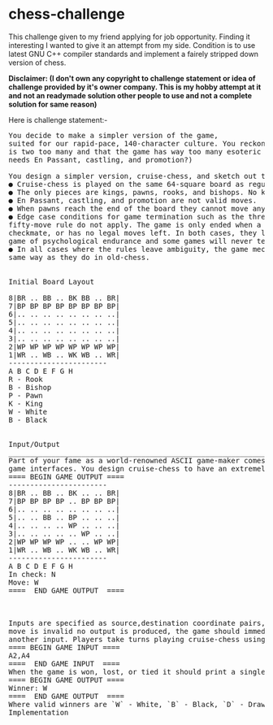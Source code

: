 # chess-challenge

This challenge given to my friend applying for job opportunity. Finding it interesting I wanted to give it an attempt from my side.
Condition is to use latest GNU C++ compiler standards and implement a fairely stripped down version of chess.

<b>Disclaimer: (I don't own any copyright to challenge statement or idea of challenge provided by it's owner company. This is my hobby attempt at it and not an readymade solution other people to use and not a complete solution for same reason)</b>

Here is challenge statement:-

<pre>
You decide to make a simpler version of the game,
suited for our rapid-pace, 140-character culture. You reckon six different types of pieces
is two too many and that the game has way too many esoteric rules to follow (who
needs En Passant, castling, and promotion?)

You design a simpler version, cruise-chess, and sketch out the following rules:
● Cruise-chess is played on the same 64-square board as regular chess.
● The only pieces are kings, pawns, rooks, and bishops. No knights or queens.
● En Passant, castling, and promotion are not valid moves.
● When pawns reach the end of the board they cannot move any further.
● Edge case conditions for game termination such as the threefold repetition and
fifty-move rule do not apply. The game is only ended when a player is in
checkmate, or has no legal moves left. In both cases, they lose. cruise-chess is a
game of psychological endurance and some games will never terminate.
● In all cases where the rules leave ambiguity, the game mechanics operate in the
same way as they do in old-chess.


Initial​ ​Board​ ​Layout

8|BR .. BB .. BK BB .. BR|
7|BP BP BP BP BP BP BP BP|
6|.. .. .. .. .. .. .. ..|
5|.. .. .. .. .. .. .. ..|
4|.. .. .. .. .. .. .. ..|
3|.. .. .. .. .. .. .. ..|
2|WP WP WP WP WP WP WP WP|
1|WR .. WB .. WK WB .. WR|
-----------------------
A B C D E F G H
R - Rook
B - Bishop
P - Pawn
K - King
W - White
B - Black


Input/Output
__________________________________________________________________________
Part of your fame as a world-renowned ASCII game-maker comes from your exact, minimal
game interfaces. You design cruise-chess to have an extremely simple input/output format:
====​ ​BEGIN​ ​GAME​ ​OUTPUT​ ​====
-----------------------
8|BR .. BB .. BK .. .. BR|
7|BP BP BP BP .. BP BP BP|
6|.. .. .. .. .. .. .. ..|
5|.. .. BB .. BP .. .. ..|
4|.. .. .. .. WP .. .. ..|
3|.. .. .. .. .. WP .. ..|
2|WP WP WP WP .. .. WP WP|
1|WR .. WB .. WK WB .. WR|
-----------------------
A B C D E F G H
In check: N
Move: W
====​ ​ ​END​ ​GAME​ ​OUTPUT​ ​ ​====



Inputs are specified as source,destination coordinate pairs, followed by the system newline. If a
move is invalid no output is produced, the game should immediately prompt the player for
another input. Players take turns playing cruise-chess using the same terminal.
====​ ​BEGIN​ ​GAME​ ​INPUT​ ​====
A2,A4
====​ ​ ​END​ ​GAME​ ​INPUT​ ​ ​====
When the game is won, lost, or tied it should print a single line and exit:
====​ ​BEGIN​ ​GAME​ ​OUTPUT​ ​====
Winner: W
====​ ​ ​END​ ​GAME​ ​OUTPUT​ ​ ​====
Where valid winners are `W` - White, `B` - Black, `D` - Draw.
Implementation

__________________________________________________________________________
</pre>
